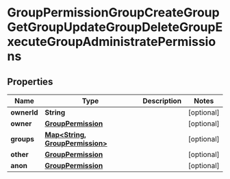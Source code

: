

# GroupPermissionGroupCreateGroupGetGroupUpdateGroupDeleteGroupExecuteGroupAdministratePermissions


## Properties

Name | Type | Description | Notes
------------ | ------------- | ------------- | -------------
**ownerId** | **String** |  |  [optional]
**owner** | [**GroupPermission**](GroupPermission.md) |  |  [optional]
**groups** | [**Map&lt;String, GroupPermission&gt;**](GroupPermission.md) |  |  [optional]
**other** | [**GroupPermission**](GroupPermission.md) |  |  [optional]
**anon** | [**GroupPermission**](GroupPermission.md) |  |  [optional]




